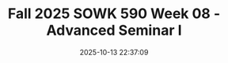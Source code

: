 ---
layout: single_presentation
name: fall-2025-sowk-590-week-08-advanced-seminar-i.md
title: "Fall 2025 SOWK 590 Week 08 - Advanced Seminar I"
date:  2025-10-13 22:37:09
presentation_id: hj4Ujx
permalink: /hj4Ujx/
redirect_from:
  - /presentations/hj4Ujx/fall-2025-sowk-590-week-08-advanced-seminar-i
slides: 
  - slide_name: deck-hj4Ujx-large-0.jpeg
    slide_alt: "Icon with connected figures is beside text saying 'Advanced Seminar I,' for Fall 2025, Week 08, SOWK 590. Footer notes Jacob Campbell at Heritage University."
  - slide_name: deck-hj4Ujx-large-1.jpeg
    slide_alt: "The slide features a split layout with 'Agenda' listing activities for week 08: SLED: Intersectionality and Identity, Mindfulness activity, Practice Learning Reflection Group. 'Learning Objectives' detail student goals like considering intersectionality and practicing mindfulness."
  - slide_name: deck-hj4Ujx-large-2.jpeg
    slide_alt: "Text on a simple slide reads: 'Student Led Discussion: Intersectionality and Identity' in a minimalist design on a white background."
  - slide_name: deck-hj4Ujx-large-3.jpeg
    slide_alt: "A diagram titled 'Wheel of Awareness and the Plane of Possibility' features a circular model. The central 'Hub' represents awareness. Surrounding 'Rim' includes senses like sight, sound. Spokes connect these elements. Text highlights integration of consciousness, differentiating rim-elements and hub-awareness. Sixth, Seventh, and Eighth Senses are labeled, along with First Five Senses. © 2007, 2014 Mind Your Brain, Inc."
  - slide_name: deck-hj4Ujx-large-4.jpeg
    slide_alt: "The slide presents a 'Practice Learning Reflection Group.' It includes a 'Group Check-in Question' about learning activities and 'Practicum Discussion' prompts. On the right, it lists 'Group Norms,' highlighting respect, open-minded dialogue, participation, and confidentiality."
presentation_description_md: >
  Week%20eight%20is%20synchronous%20with%20having%20class%20on%20Saturday%20(10/18/25)%20for%20SOWK%20590.%20Students%20continue%20to%20work%20at%20the%20practicum%20and%20will%20submit%20their%20weekly%20journal.%20We%20will%20have%20the%20following%20agenda:%0A%0A-%20SLED:%20Intersectionality%20and%20Identity%0A-%20Mindfulness%20activity%0A-%20Practice%20Learning%20Reflection%20Group%0A%0AThe%20learning%20objectives%20this%20week%20include:%0A%0A-%20Students%20consider%20intersectionality%20and%20identity,%20and%20how%20these%20concepts%20relate%20to%20their%20practice.%0A-%20Students%20will%20actively%20practice%20a%20mindfulness%20activity.%0A-%20Students%20will%20recognize%20the%20shared%20experiences%20of%20their%20peers%20in%20the%20practicum%20and%20be%20able%20to%20utilize%20the%20group%20as%20a%20method%20for%20sharing%20and%20problem-solving.%0A-%20Students%20will%20analyze%20their%20practicum%20experience,%20reflecting%20on%20how%20it%20connects%20to%20their%20development%20and%20demonstration%20of%20competence.
downloadable_slides: deck-hj4Ujx.pdf
slides_count: 5
header:
  teaser: deck-hj4Ujx-thumb-0.jpeg
presentation_video: 
location: "Heritage University"
tags:
  - Heritage University
  - MSW Program
  - SOWK 590
---